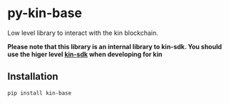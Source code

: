 # py-kin-base

Low level library to interact with the kin blockchain.

**Please note that this library is an internal library to kin-sdk. You should use the higer level [kin-sdk](https://github.com/kinecosystem/kin-core-python/tree/v2-master) when developing for kin**

## Installation
```bash
pip install kin-base
```
